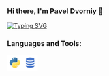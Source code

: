 ### Hi there, I'm Pavel Dvorniy 👋


[![Typing SVG](https://readme-typing-svg.herokuapp.com?color=#393439FF&lines=I'm+a+beginner+Data+Analyst)](https://git.io/typing-svg)
<br>

### Languages and Tools:
<img align="left" alt="Python" width="36px" src="https://raw.githubusercontent.com/github/explore/80688e429a7d4ef2fca1e82350fe8e3517d3494d/topics/python/python.png" />
<img align="left" alt="SQL" width="36px" src="https://raw.githubusercontent.com/github/explore/80688e429a7d4ef2fca1e82350fe8e3517d3494d/topics/sql/sql.png" />
